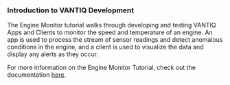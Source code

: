 ### Introduction to VANTIQ Development
The Engine Monitor tutorial walks through developing and testing VANTIQ Apps and Clients to monitor the speed and temperature of an engine. 
An app is used to process the stream of sensor readings and detect anomalous conditions in the engine, and a client is used
to visualize the data and display any alerts as they occur.

For more information on the Engine Monitor Tutorial, check out the documentation [here](/docs/system/tutorials/tutorial.md).
